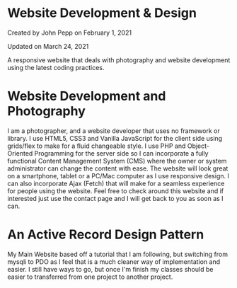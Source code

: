 # Website Development & Design
Created by John Pepp on February 1, 2021

Updated on March 24, 2021

A responsive website that deals with photography and website development using the latest coding practices.

# Website Development and Photography
I am a photographer, and a website developer that uses no framework or library. I use HTML5, CSS3 and Vanilla JavaScript for the client side using grids/flex to make for a fluid changeable style. I use PHP and Object-Oriented Programming for the server side so I can incorporate a fully functional Content Management System (CMS) where the owner or system administrator can change the content with ease. The website will look great on a smartphone, tablet or a PC/Mac computer as I use responsive design. I can also incorporate Ajax (Fetch) that will make for a seamless experience for people using the website. Feel free to check around this website and if interested just use the contact page and I will get back to you as soon as I can.

# An Active Record Design Pattern
My Main Website based off a tutorial that I am following, but switching from mysqli to PDO as I feel that is 
a much cleaner way of implementation and easier. I still have ways to go, but once I'm finish my classes should
be easier to transferred from one project to another project. 


